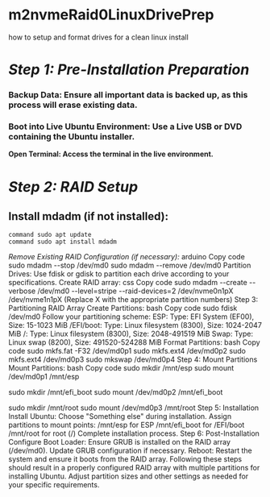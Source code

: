 # m2nvmeRaid0LinuxDrivePrep
how to setup and format drives for a clean linux install
# ***Step 1: Pre-Installation Preparation***
### Backup Data: Ensure all important data is backed up, as this process will erase existing data.
### Boot into Live Ubuntu Environment: Use a Live USB or DVD containing the Ubuntu installer.
**Open Terminal: Access the terminal in the live environment.**
# ***Step 2: RAID Setup***
## **Install mdadm (if not installed):**
```shell
command sudo apt update
command sudo apt install mdadm
```
*Remove Existing RAID Configuration (if necessary):*
arduino
Copy code
sudo mdadm --stop /dev/md0
sudo mdadm --remove /dev/md0
Partition Drives:
Use fdisk or gdisk to partition each drive according to your specifications.
Create RAID array:
css
Copy code
sudo mdadm --create --verbose /dev/md0 --level=stripe --raid-devices=2 /dev/nvme0n1pX /dev/nvme1n1pX
(Replace X with the appropriate partition numbers)
Step 3: Partitioning RAID Array
Create Partitions:
bash
Copy code
sudo fdisk /dev/md0
Follow your partitioning scheme:
ESP: Type: EFI System (EF00), Size: 15-1023 MiB
/EFI/boot: Type: Linux filesystem (8300), Size: 1024-2047 MiB
/: Type: Linux filesystem (8300), Size: 2048-491519 MiB
Swap: Type: Linux swap (8200), Size: 491520-524288 MiB
Format Partitions:
bash
Copy code
sudo mkfs.fat -F32 /dev/md0p1
sudo mkfs.ext4 /dev/md0p2
sudo mkfs.ext4 /dev/md0p3
sudo mkswap /dev/md0p4
Step 4: Mount Partitions
Mount Partitions:
bash
Copy code
sudo mkdir /mnt/esp
sudo mount /dev/md0p1 /mnt/esp

sudo mkdir /mnt/efi_boot
sudo mount /dev/md0p2 /mnt/efi_boot

sudo mkdir /mnt/root
sudo mount /dev/md0p3 /mnt/root
Step 5: Installation
Install Ubuntu:
Choose "Something else" during installation.
Assign partitions to mount points:
/mnt/esp for ESP
/mnt/efi_boot for /EFI/boot
/mnt/root for root (/)
Complete installation process.
Step 6: Post-Installation
Configure Boot Loader:
Ensure GRUB is installed on the RAID array (/dev/md0).
Update GRUB configuration if necessary.
Reboot: Restart the system and ensure it boots from the RAID array.
Following these steps should result in a properly configured RAID array with multiple partitions for installing Ubuntu. Adjust partition sizes and other settings as needed for your specific requirements.
